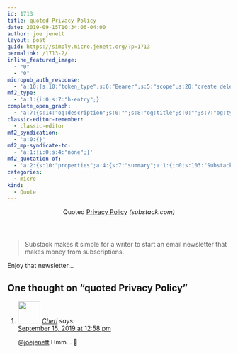 ```yaml
---
id: 1713
title: quoted Privacy Policy
date: 2019-09-15T10:34:06-04:00
author: joe jenett
layout: post
guid: https://simply.micro.jenett.org/?p=1713
permalink: /1713-2/
inline_featured_image:
  - "0"
  - "0"
micropub_auth_response:
  - 'a:10:{s:10:"token_type";s:6:"Bearer";s:5:"scope";s:20:"create delete update";s:2:"me";s:32:"https://simply.micro.jenett.org/";s:9:"issued_by";s:59:"https://simply.micro.jenett.org/wp-json/indieauth/1.0/token";s:9:"client_id";s:20:"https://omnibear.com";s:11:"client_name";s:8:"Omnibear";s:11:"client_icon";s:29:"https://omnibear.com/logo.svg";s:9:"issued_at";i:1568130348;s:4:"user";i:1;s:13:"last_accessed";i:1568557724;}'
mf2_type:
  - 'a:1:{i:0;s:7:"h-entry";}'
complete_open_graph:
  - 'a:7:{s:14:"og:description";s:0:"";s:8:"og:title";s:0:"";s:7:"og:type";s:0:"";s:12:"twitter:card";s:7:"summary";s:15:"twitter:creator";s:0:"";s:19:"twitter:description";s:0:"";s:8:"og:image";s:0:"";}'
classic-editor-remember:
  - classic-editor
mf2_syndication:
  - 'a:0:{}'
mf2_mp-syndicate-to:
  - 'a:1:{i:0;s:4:"none";}'
mf2_quotation-of:
  - 'a:2:{s:10:"properties";a:4:{s:7:"summary";a:1:{i:0;s:103:"Substack makes it simple for a writer to start an email newsletter that makes money from subscriptions.";}s:4:"name";a:1:{i:0;s:14:"Privacy Policy";}s:3:"url";a:1:{i:0;s:28:"https://substack.com/privacy";}s:11:"publication";a:1:{i:0;s:12:"substack.com";}}s:4:"type";s:4:"cite";}'
categories:
  - micro
kind:
  - Quote
---
```

<div class="entry-reaction"><section class="h-cite response u-quotation-of "><header><span class="kind-display-text">Quoted</span> <a href="https://substack.com/privacy" class="p-name u-url">Privacy Policy</a><em> (<span class="p-publication">substack.com</span>)</em></header>
<blockquote class="e-summary">Substack makes it simple for a writer to start an email newsletter that makes money from subscriptions.</blockquote></section></div>
<div class="entry-content e-content" itemprop="description articleBody">
<p>Enjoy that newsletter…</p></div>

<h2 id="comments-title">One thought on “<span>quoted Privacy Policy</span>”		</h2>


<ol class="commentlist">
<li class="comment even thread-even depth-1 u-comment h-cite h-entry p-comment" id="li-comment-439">
<article id="comment-439" class="comment " itemprop="comment" itemscope="" itemtype="http://schema.org/Comment">
<footer>
<address class="comment-author p-author author vcard hcard h-card" itemprop="creator" itemscope="" itemtype="http://schema.org/Person">
<img alt="" src="https://micro.blog/Cheri/avatar.jpg" srcset="https://micro.blog/Cheri/avatar.jpg 2x" class="avatar avatar-50 photo avatar-default local-avatar u-photo" itemprop="image" loading="lazy" width="50" height="50">				<cite class="fn p-name" itemprop="name"><a href="https://micro.blog/Cheri" rel="external nofollow ugc" class="u-url url">Cheri</a></cite> <span class="says">says:</span>					</address>
<!-- .comment-author .vcard -->

<div class="comment-meta commentmetadata">
<a href="https://micro.blog/Cheri/5542529"><time class="updated published dt-updated dt-published" datetime="2019-09-15T12:58:29-04:00" itemprop="datePublished dateModified dateCreated">
September 15, 2019 at 12:58 pm						</time></a>
</div>
<!-- .comment-meta .commentmetadata -->
</footer>

<div class="comment-content e-content p-summary p-name" itemprop="text name description">
<p><a href="https://micro.blog/joejenett" rel="nofollow ugc">@joejenett</a> Hmm… 🧐</p></div></article></li></ol>